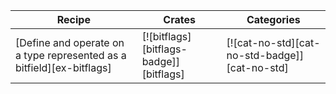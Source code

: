 | Recipe | Crates | Categories |
|--------|--------|------------|
| [Define and operate on a type represented as a bitfield][ex-bitflags] | [![bitflags][bitflags-badge]][bitflags] | [![cat-no-std][cat-no-std-badge]][cat-no-std] |

